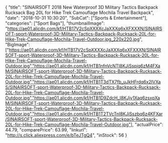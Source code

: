 {
	"title": "SINAIRSOFT 2018 New Waterproof 3D Military Tactics Backpack Rucksack Bag 20L for Hike Trek Camouflage Mochila Travel Backpack",
	"date": "2018-10-31 10:30:20",
	"SubCat": ["Sports & Entertainment"],
	"categories": ["Sport Bags"],
	"thumbnailImage": "https://ae01.alicdn.com/kf/HTB17V2cSpXXXXcJaXXXq6xXFXXXN/SINAIRSOFT-sport-Waterproof-3D-Military-Tactics-Backpack-Rucksack-20L-for-Hike-Trek-Camouflage-Mochila-Travel-Outdoor.jpg_220x220.jpg",
	"BigImage": ["https://ae01.alicdn.com/kf/HTB17V2cSpXXXXcJaXXXq6xXFXXXN/SINAIRSOFT-sport-Waterproof-3D-Military-Tactics-Backpack-Rucksack-20L-for-Hike-Trek-Camouflage-Mochila-Travel-Outdoor.jpg","https://ae01.alicdn.com/kf/HTB1nfnVcNTI8KJjSspiq6zM4FXaM/SINAIRSOFT-sport-Waterproof-3D-Military-Tactics-Backpack-Rucksack-20L-for-Hike-Trek-Camouflage-Mochila-Travel-Outdoor.jpg","https://ae01.alicdn.com/kf/HTB1T3dTX7fb_uJkHFrdq6x2IVXaS/SINAIRSOFT-sport-Waterproof-3D-Military-Tactics-Backpack-Rucksack-20L-for-Hike-Trek-Camouflage-Mochila-Travel-Outdoor.jpg","https://ae01.alicdn.com/kf/HTB1D9ZdcH_I8KJjy1Xaq6zsxpXaM/SINAIRSOFT-sport-Waterproof-3D-Military-Tactics-Backpack-Rucksack-20L-for-Hike-Trek-Camouflage-Mochila-Travel-Outdoor.jpg","https://ae01.alicdn.com/kf/HTB1T2TVcTnI8KJjSszbq6z4KFXar/SINAIRSOFT-sport-Waterproof-3D-Military-Tactics-Backpack-Rucksack-20L-for-Hike-Trek-Camouflage-Mochila-Travel-Outdoor.jpg"],
	"actualPrice": 44.79,
	"comparePrice": 63.99,
	"linkurl": "http://s.click.aliexpress.com/e/bTeJTgQ4",
	"inStock": 56
}
